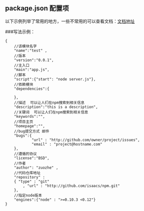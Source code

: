 package.json 配置项
-----------------

以下示例列举了常用的地方，一些不常用的可以查看文档：[文档地址](https://npmjs.org/doc/misc/npm-config.html)

###写法示例：

	{
		//该模块名字
		"name":"test" ,
		//版本
		"version":"0.0.1",
		//主入口
		"main":"app.js",
		//脚本
		"script":{"start": "node server.js"},
		//依赖模块
		"dependencies":{

		},
		//描述  可以让人们在npm搜索到相关信息
		"description":"this is a description",
		//关键词  可以让人们在npm搜索到相关信息
		"keywords":"",
		//项目主页
		"homepage":"",
		//bug提交方式 邮件
		"bugs":{
				"url" : "http://github.com/owner/project/issues",
				"email" : "project@hostname.com"
		},
		//遵循的协议
		"license":"BSD",
		//作者
		"author": "zuozhe" ,
		//代码仓库地址
		"repository" :
		{ "type" : "git"
			, "url" : "http://github.com/isaacs/npm.git"
		},
		//指定node版本
		"engines":{"node" : ">=0.10.3 <0.12"}
	}
	
	
	